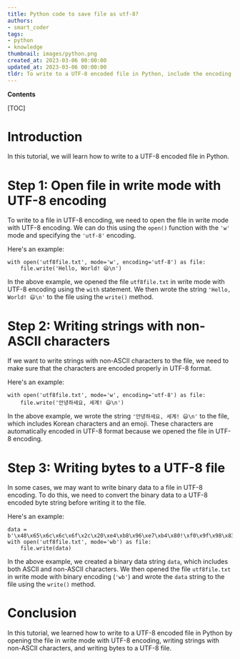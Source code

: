```yaml
---
title: Python code to save file as utf-8?
authors:
- smart_coder
tags:
- python
- knowledge
thumbnail: images/python.png
created_at: 2023-03-06 00:00:00
updated_at: 2023-03-06 00:00:00
tldr: To write to a UTF-8 encoded file in Python, include the encoding parameter when opening the file with the `w` or `a` mode.
---
```


**Contents**

[TOC]

# Introduction

In this tutorial, we will learn how to write to a UTF-8 encoded file in Python.

# Step 1: Open file in write mode with UTF-8 encoding

To write to a file in UTF-8 encoding, we need to open the file in write mode with UTF-8 encoding. We can do this using the `open()` function with the `'w'` mode and specifying the `'utf-8'` encoding.

Here's an example:

```
with open('utf8file.txt', mode='w', encoding='utf-8') as file:
    file.write('Hello, World! 😃\n')
```

In the above example, we opened the file `utf8file.txt` in write mode with UTF-8 encoding using the `with` statement. We then wrote the string `'Hello, World! 😃\n'` to the file using the `write()` method.

# Step 2: Writing strings with non-ASCII characters

If we want to write strings with non-ASCII characters to the file, we need to make sure that the characters are encoded properly in UTF-8 format.

Here's an example:

```
with open('utf8file.txt', mode='w', encoding='utf-8') as file:
    file.write('안녕하세요, 세계! 😃\n')
```

In the above example, we wrote the string `'안녕하세요, 세계! 😃\n'` to the file, which includes Korean characters and an emoji. These characters are automatically encoded in UTF-8 format because we opened the file in UTF-8 encoding.

# Step 3: Writing bytes to a UTF-8 file

In some cases, we may want to write binary data to a file in UTF-8 encoding. To do this, we need to convert the binary data to a UTF-8 encoded byte string before writing it to the file.

Here's an example:

```
data = b'\x48\x65\x6c\x6c\x6f\x2c\x20\xe4\xb8\x96\xe7\xb4\x80!\xf0\x9f\x98\x83\n'
with open('utf8file.txt', mode='wb') as file:
    file.write(data)
```

In the above example, we created a binary data string `data`, which includes both ASCII and non-ASCII characters. We then opened the file `utf8file.txt` in write mode with binary encoding (`'wb'`) and wrote the `data` string to the file using the `write()` method.

# Conclusion

In this tutorial, we learned how to write to a UTF-8 encoded file in Python by opening the file in write mode with UTF-8 encoding, writing strings with non-ASCII characters, and writing bytes to a UTF-8 file.

